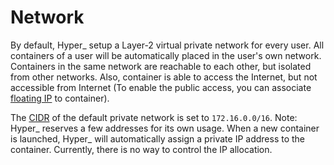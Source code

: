 # Network

By default, Hyper_ setup a Layer-2 virtual private network for every user. All containers of a user will be automatically placed in the user's own network. Containers in the same network are reachable to each other, but isolated from other networks. Also, container is able to access the Internet, but not accessible from Internet (To enable the public access, you can associate [floating IP](./fip.md) to container).

The [CIDR](https://en.wikipedia.org/wiki/Classless_Inter-Domain_Routing) of the default private network is set to `172.16.0.0/16`. Note: Hyper_ reserves a few addresses for its own usage. When a new container is launched, Hyper_ will automatically assign a private IP address to the container. Currently, there is no way to control the IP allocation.



